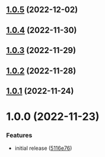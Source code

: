 ## [1.0.5](https://github.com/bbeesley/push-function-zips/compare/v1.0.4...v1.0.5) (2022-12-02)

## [1.0.4](https://github.com/bbeesley/push-function-zips/compare/v1.0.3...v1.0.4) (2022-11-30)

## [1.0.3](https://github.com/bbeesley/push-function-zips/compare/v1.0.2...v1.0.3) (2022-11-29)

## [1.0.2](https://github.com/bbeesley/push-function-zips/compare/v1.0.1...v1.0.2) (2022-11-28)

## [1.0.1](https://github.com/bbeesley/push-function-zips/compare/v1.0.0...v1.0.1) (2022-11-24)

# 1.0.0 (2022-11-23)


### Features

* initial release ([5116e76](https://github.com/bbeesley/push-function-zips/commit/5116e76f55a49ac562147ea5633fc631a5a7f0f8))

